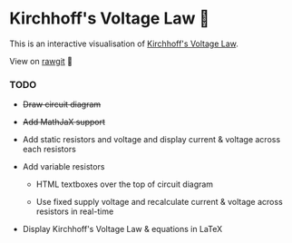 # Kirchhoff's Voltage Law :crystal_ball:

This is an interactive visualisation of [Kirchhoff's Voltage Law](https://en.wikipedia.org/wiki/Kirchhoff%27s_circuit_laws#Kirchhoff.27s_voltage_law_.28KVL.29).

View on [rawgit](https://rawgit.com/joebentley/kirchhoff-voltage-law/master/index.html) :sushi:

### TODO

* ~~Draw circuit diagram~~

* ~~Add MathJaX support~~

* Add static resistors and voltage and display current & voltage across each resistors

* Add variable resistors

  * HTML textboxes over the top of circuit diagram

  * Use fixed supply voltage and recalculate current & voltage across resistors in real-time


* Display Kirchhoff's Voltage Law & equations in LaTeX